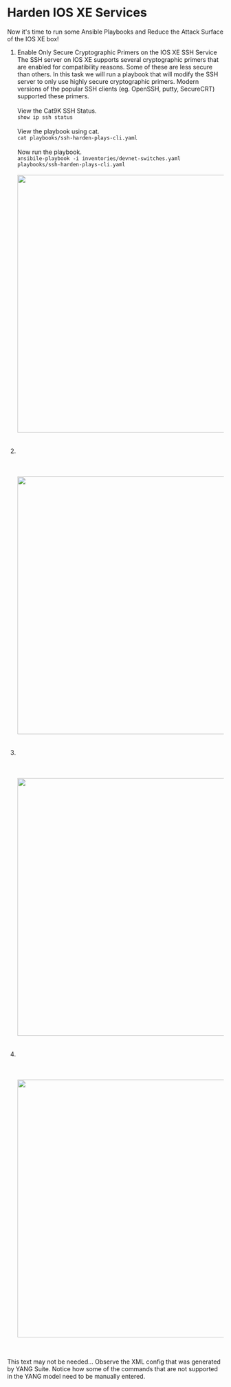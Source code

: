 # Harden IOS XE Services

Now it's time to run some Ansible Playbooks and Reduce the Attack Surface of the IOS XE box! <br>



<ol>

<li>Enable Only Secure Cryptographic Primers on the IOS XE SSH Service</li>
The SSH server on IOS XE supports several cryptographic primers that are enabled for compatibility reasons. Some of these are less secure than others. In this task we will run a playbook that will modify the SSH server to only use highly secure cryptographic primers. Modern versions of the popular SSH clients (eg. OpenSSH, putty, SecureCRT) supported these primers.
<br><br>
View the Cat9K SSH Status. 
<br>
<code>show ip ssh status</code>
<br><br>
View the playbook using cat. 
<br>
<code>cat playbooks/ssh-harden-plays-cli.yaml</code>
<br><br>
Now run the playbook. 
<br>
<code>ansibile-playbook -i inventories/devnet-switches.yaml playbooks/ssh-harden-plays-cli.yaml </code>
<br><br>
<img src="/images/" alt="" width=600>
<br><br><br>


<li> </li>
<br>
<code></code>
<br><br>
<img src="/images/" alt="" width=600>
<br><br><br>


<li> </li>
<br>
<code></code>
<br><br>
<img src="/images/" alt="" width=600>
<br><br><br>


<li> </li>
<br>
<code></code>
<br><br>
<img src="/images/" alt="" width=600>
<br><br><br>



</ol>

This text may not be needed...
Observe the XML config that was generated by YANG Suite. Notice how some of the commands that are not supported in the YANG model need to be manually entered. 